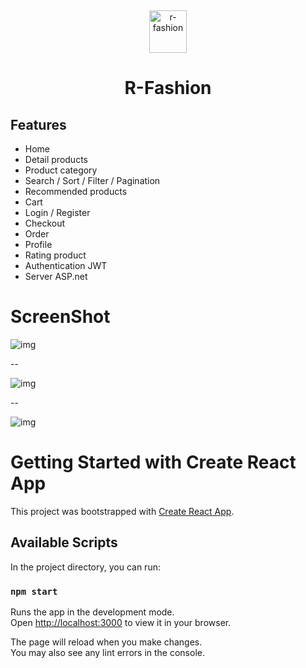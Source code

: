 <p>&nbsp;&nbsp;</p>
<p align="center">
  <img width="60" height="68" alt="r-fashion" src="http://mmm.infinityfreeapp.com/public/images/favicon_git.png">
</p>
<p align="center">
  <h1 align="center">R-Fashion</h1>
</p>

## Features

- Home 
- Detail products
- Product category
- Search / Sort / Filter / Pagination
- Recommended products
- Cart
- Login / Register
- Checkout
- Order
- Profile
- Rating product
- Authentication JWT
- Server ASP.net
  
# ScreenShot

<img src="http://mmm.infinityfreeapp.com/public/images/Capture1.JPG" alt="img"/>

--

<img src="http://mmm.infinityfreeapp.com/public/images/Capture21.JPG" alt="img"/>

--

<img src="http://mmm.infinityfreeapp.com/public/images/Capture3.JPG" alt="img"/>

# Getting Started with Create React App

This project was bootstrapped with [Create React App](https://github.com/facebook/create-react-app).

## Available Scripts

In the project directory, you can run:

### `npm start`

Runs the app in the development mode.\
Open [http://localhost:3000](http://localhost:3000) to view it in your browser.

The page will reload when you make changes.\
You may also see any lint errors in the console.
